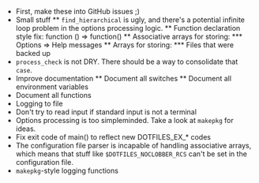 * First, make these into GitHub issues ;)
* Small stuff
** `find_hierarchical` is ugly, and there's a potential infinite loop problem
   in the options processing logic.
** Function declaration style fix: function () => function()
** Associative arrays for storing:
*** Options => Help messages
** Arrays for storing:
*** Files that were backed up
* `process_check` is not DRY.  There should be a way to consolidate that
  `case`.
* Improve documentation
** Document all switches
** Document all environment variables
* Document all functions
* Logging to file
* Don't try to read input if standard input is not a terminal
* Options processing is too simpleminded.  Take a look at `makepkg` for ideas.
* Fix exit code of main() to reflect new DOTFILES_EX_* codes
* The configuration file parser is incapable of handling associative arrays,
  which means that stuff like `$DOTFILES_NOCLOBBER_RCS` can't be set in the
  configuration file.
* `makepkg`-style logging functions
